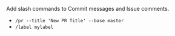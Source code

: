 Add slash commands to Commit messages and Issue comments.

-   `/pr --title 'New PR Title' --base master`
-   `/label mylabel`
